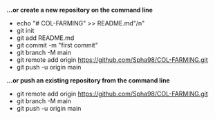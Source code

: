 **…or create a new repository on the command line**
- echo "# COL-FARMING" >> README.md"/n"
- git init
- git add README.md
- git commit -m "first commit"
- git branch -M main
- git remote add origin https://github.com/Spha98/COL-FARMING.git
- git push -u origin main

**…or push an existing repository from the command line**
- git remote add origin https://github.com/Spha98/COL-FARMING.git
- git branch -M main
- git push -u origin main
